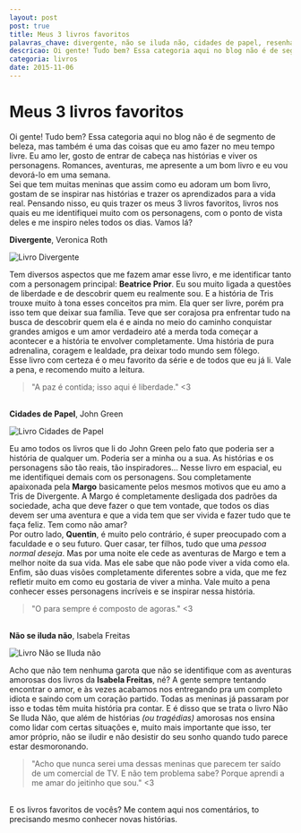 ```yaml
---
layout: post
post: true
title: Meus 3 livros favoritos
palavras_chave: divergente, não se iluda não, cidades de papel, resenhas, livros, ler
descricao: Oi gente! Tudo bem? Essa categoria aqui no blog não é de segmento de beleza, mas também é uma das coisas que eu amo fazer no meu tempo livre. Eu amo ler, gosto de entrar de cabeça nas histórias e viver os personagens. Romances, aventuras, me apresente a um bom livro e eu vou devorá-lo em uma semana. Sei que tem muitas meninas que assim como eu adoram um bom livro, gostam de se inspirar nas histórias...
categoria: livros
date: 2015-11-06
---
```


# Meus 3 livros favoritos

Oi gente! Tudo bem? Essa categoria aqui no blog não é de segmento de beleza, mas também é uma das coisas que eu amo fazer no meu tempo livre. Eu amo ler, gosto de entrar de cabeça nas histórias e viver os personagens. Romances, aventuras, me apresente a um bom livro e eu vou devorá-lo em uma semana.  
Sei que tem muitas meninas que assim como eu adoram um bom livro, gostam de se inspirar nas histórias e trazer os aprendizados para a vida real. Pensando nisso, eu quis trazer os meus 3 livros favoritos, livros nos quais eu me identifiquei muito com os personagens, com o ponto de vista deles e me inspiro neles todos os dias. Vamos lá?

<strong>Divergente</strong>, Veronica Roth

![Livro Divergente](../images/meus-3-livros-favoritos/divergente.jpg)

Tem diversos aspectos que me fazem amar esse livro, e me identificar tanto com a personagem principal: <strong>Beatrice Prior</strong>. Eu sou muito ligada a questões de liberdade e de descobrir quem eu realmente sou. E a história de Tris trouxe muito à tona esses conceitos pra mim. Ela quer ser livre, porém pra isso tem que deixar sua família. Teve que ser corajosa pra enfrentar tudo na busca de descobrir quem ela é e ainda no meio do caminho conquistar grandes amigos e um amor verdadeiro até a merda toda começar a acontecer e a história te envolver completamente. Uma história de pura adrenalina, coragem e lealdade, pra deixar todo mundo sem fôlego.<br>
Esse livro com certeza é o meu favorito da série e de todos que eu já li. Vale a pena, e recomendo muito a leitura.

> "A paz é contida; isso aqui é liberdade." <3

<strong><br>Cidades de Papel</strong>, John Green

![Livro Cidades de Papel](../images/meus-3-livros-favoritos/cidades-de-papel.jpg)

Eu amo todos os livros que li do John Green pelo fato que poderia ser a história de qualquer um. Poderia ser a minha ou a sua. As histórias e os personagens são tão reais, tão inspiradores... Nesse livro em espacial, eu me identifiquei demais com os personagens. Sou completamente apaixonada pela <strong>Margo</strong> basicamente pelos mesmos motivos que eu amo a Tris de Divergente. A Margo é completamente desligada dos padrões da sociedade, acha que deve fazer o que tem vontade, que todos os dias devem ser uma aventura e que a vida tem que ser vivida e fazer tudo que te faça feliz.  Tem como não amar?<br>
Por outro lado, <strong>Quentin</strong>, é muito pelo contrário, é super preocupado com a faculdade e o seu futuro. Quer casar, ter filhos, tudo que uma *pessoa normal deseja*. Mas por uma noite ele cede as aventuras de Margo e tem a melhor noite da sua vida. Mas ele sabe que não pode viver a vida como ela.<br>
Enfim, são duas visões completamente diferentes sobre a vida, que me fez refletir muito em como eu gostaria de viver a minha. Vale muito a pena conhecer esses personagens incríveis e se inspirar nessa história.

> "O para sempre é composto de agoras." <3

<strong><br>Não se iluda não</strong>, Isabela Freitas

![Livro Não se Iluda não](../images/meus-3-livros-favoritos/nao-se-iluda-nao.jpg)

Acho que não tem nenhuma garota que não se identifique com as aventuras amorosas dos livros da <strong>Isabela Freitas</strong>, né? A gente sempre tentando encontrar o amor, e às vezes acabamos nos entregando pra um completo idiota e saindo com um coração partido. Todas as meninas já passaram por isso e todas têm muita história pra contar. E é disso que se trata o livro Não Se Iluda Não, que além de histórias *(ou tragédias)* amorosas nos ensina como lidar com certas situações e, muito mais importante que isso, ter amor próprio, não se iludir e não desistir do seu sonho quando tudo parece estar desmoronando.

> "Acho que nunca serei uma dessas meninas que parecem ter saído de um comercial de TV. E não tem problema sabe? Porque aprendi a me amar do jeitinho que sou." <3

<br>E os livros favoritos de vocês? Me contem aqui nos comentários, to precisando mesmo conhecer novas histórias.
